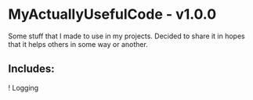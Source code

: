 # MyActuallyUsefulCode - v1.0.0

Some stuff that I made to use in my projects.
Decided to share it in hopes that it helps others in some way or another.



## Includes:
! Logging
